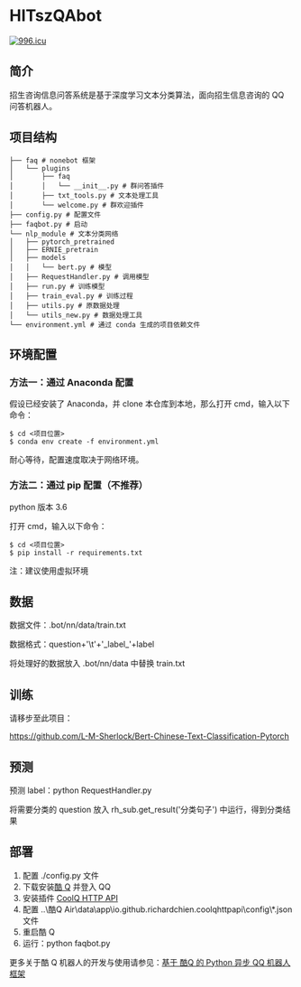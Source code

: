 # HITszQAbot

[![996.icu](https://img.shields.io/badge/link-996.icu-red.svg)](https://996.icu)

## 简介

招生咨询信息问答系统是基于深度学习文本分类算法，面向招生信息咨询的 QQ 问答机器人。

## 项目结构

```none
├── faq # nonebot 框架
│	└── plugins
│		├── faq
│		│	└── __init__.py # 群问答插件
│		├── txt_tools.py # 文本处理工具
│		└── welcome.py # 群欢迎插件
├── config.py # 配置文件
├── faqbot.py # 启动
└── nlp_module # 文本分类网络
│	├── pytorch_pretrained 
│	├── ERNIE_pretrain
│	├── models 
│	│	└── bert.py # 模型
│	├── RequestHandler.py # 调用模型
│	├── run.py # 训练模型
│	├── train_eval.py # 训练过程
│	├── utils.py # 原数据处理
│	└── utils_new.py # 数据处理工具
└── environment.yml # 通过 conda 生成的项目依赖文件
```

## 环境配置

### 方法一：通过 Anaconda 配置

假设已经安装了 Anaconda，并 clone 本仓库到本地，那么打开 cmd，输入以下命令：

```
$ cd <项目位置>
$ conda env create -f environment.yml
```

耐心等待，配置速度取决于网络环境。

### 方法二：通过 pip 配置（不推荐）

python 版本 3.6

打开 cmd，输入以下命令：

```
$ cd <项目位置>
$ pip install -r requirements.txt
```

注：建议使用虚拟环境

## 数据

数据文件：.bot/nn/data/train.txt

数据格式：question+'\t'+'\_label\_'+label

将处理好的数据放入 .bot/nn/data 中替换 train.txt

## 训练

请移步至此项目：

https://github.com/L-M-Sherlock/Bert-Chinese-Text-Classification-Pytorch

## 预测

预测 label：python RequestHandler.py

将需要分类的 question 放入 rh_sub.get_result('分类句子') 中运行，得到分类结果

## 部署

1. 配置 ./config.py 文件
2. 下载安装[酷 Q](https://cqp.cc/) 并登入 QQ
3. 安装插件 [CoolQ HTTP API](https://cqhttp.cc/)
4. 配置 ..\酷Q Air\data\app\io.github.richardchien.coolqhttpapi\config\\*.json 文件
5. 重启酷 Q
6. 运行：python faqbot.py

更多关于酷 Q 机器人的开发与使用请参见：[基于 酷Q 的 Python 异步 QQ 机器人框架](https://nonebot.cqp.moe/)